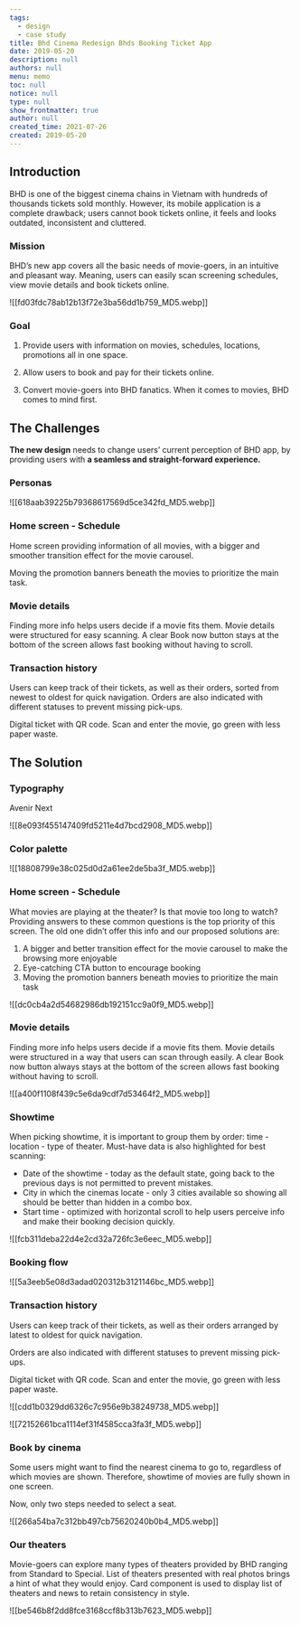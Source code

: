 ```yaml
---
tags: 
  - design
  - case study
title: Bhd Cinema Redesign Bhds Booking Ticket App
date: 2019-05-20
description: null
authors: null
menu: memo
toc: null
notice: null
type: null
show_frontmatter: true
author: null
created_time: 2021-07-26
created: 2019-05-20
---
```


<!-- child_database 77e75589-8bd4-448f-b38f-6995a6790e8f -->

## Introduction

BHD is one of the biggest cinema chains in Vietnam with hundreds of thousands tickets sold monthly. However, its mobile application is a complete drawback; users cannot book tickets online, it feels and looks outdated, inconsistent and cluttered.

### Mission

BHD’s new app covers all the basic needs of movie-goers, in an intuitive and pleasant way. Meaning, users can easily scan screening schedules, view movie details and book tickets online.

![[fd03fdc78ab12b13f72e3ba56dd1b759_MD5.webp]]

### Goal

1. Provide users with information on movies, schedules, locations, promotions all in one space.

2. Allow users to book and pay for their tickets online.

3. Convert movie-goers into BHD fanatics. When it comes to movies, BHD comes to mind first.

## The Challenges

**The new design** needs to change users’ current perception of BHD app, by providing users with **a seamless and straight-forward experience.**

### Personas

![[618aab39225b79368617569d5ce342fd_MD5.webp]]

### Home screen - Schedule

Home screen providing information of all movies, with a bigger and smoother transition effect for the movie carousel.

Moving the promotion banners beneath the movies to prioritize the main task.

### Movie details

Finding more info helps users decide if a movie fits them. Movie details were structured for easy scanning. A clear Book now button stays at the bottom of the screen allows fast booking without having to scroll.

### Transaction history

Users can keep track of their tickets, as well as their orders, sorted from newest to oldest for quick navigation. Orders are also indicated with different statuses to prevent missing pick-ups.

Digital ticket with QR code. Scan and enter the movie, go green with less paper waste.

## The Solution

### Typography

Avenir Next

![[8e093f455147409fd5211e4d7bcd2908_MD5.webp]]

### Color palette

![[18808799e38c025d0d2a61ee2de5ba3f_MD5.webp]]

### Home screen - Schedule

What movies are playing at the theater? Is that movie too long to watch? Providing answers to these common questions is the top priority of this screen. The old one didn’t offer this info and our proposed solutions are:

1. A bigger and better transition effect for the movie carousel to make the browsing more enjoyable
1. Eye-catching CTA button to encourage booking
1. Moving the promotion banners beneath movies to prioritize the main task

![[dc0cb4a2d54682986db192151cc9a0f9_MD5.webp]]


### Movie details

Finding more info helps users decide if a movie fits them. Movie details were structured in a way that users can scan through easily. A clear Book now button always stays at the bottom of the screen allows fast booking without having to scroll.

![[a400f1108f439c5e6da9cdf7d53464f2_MD5.webp]]


### Showtime

When picking showtime, it is important to group them by order: time - location - type of theater. Must-have data is also highlighted for best scanning:

* Date of the showtime - today as the default state, going back to the previous days is not permitted to prevent mistakes.
* City in which the cinemas locate - only 3 cities available so showing all should be better than hidden in a combo box.
* Start time - optimized with horizontal scroll to help users perceive info and make their booking decision quickly.

![[fcb311deba22d4e2cd32a726fc3e6eec_MD5.webp]]


### Booking flow

![[5a3eeb5e08d3adad020312b3121146bc_MD5.webp]]

### Transaction history

Users can keep track of their tickets, as well as their orders arranged by latest to oldest for quick navigation.

Orders are also indicated with different statuses to prevent missing pick-ups.

Digital ticket with QR code. Scan and enter the movie, go green with less paper waste.

![[cdd1b0329dd6326c7c956e9b38249738_MD5.webp]]

![[72152661bca1114ef31f4585cca3fa3f_MD5.webp]]


### Book by cinema

Some users might want to find the nearest cinema to go to, regardless of which movies are shown. Therefore, showtime of movies are fully shown in one screen.

Now, only two steps needed to select a seat.

![[266a54ba7c312bb497cb75620240b0b4_MD5.webp]]

### Our theaters

Movie-goers can explore many types of theaters provided by BHD ranging from Standard to Special. List of theaters presented with real photos brings a hint of what they would enjoy. Card component is used to display list of theaters and news to retain consistency in style.

![[be546b8f2dd8fce3168ccf8b313b7623_MD5.webp]]
